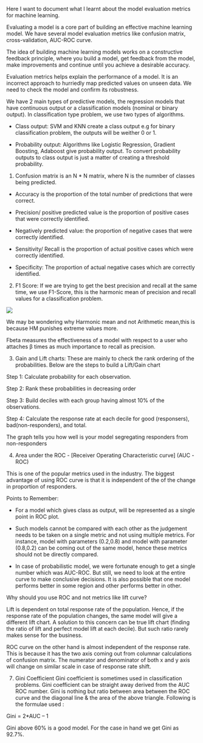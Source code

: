 Here I want to document what I learnt about the model evaluation metrics for machine learning.

Evaluating a model is a core part of building an effective machine learning model. We have several model evaluation metrics like confusion matrix, cross-validation, AUC-ROC curve.

The idea of building machine learning models works on a constructive feedback principle, where you build a model, get feedback from the model, make improvements and continue until you achieve a desirable accuracy.

Evaluation metrics helps explain the performance of a model. It is an incorrect approach to hurriedly map predicted values on unseen data. We need to check the model and confirm its robustness.

We have 2 main types of predictive models, the regression models that have continuous output or a classification models (nominal or binary output). In classification type problem, we use two types of algorithms.

- Class output: SVM and KNN create a class output e.g for binary classification problem, the outputs will be weither 0 or 1.

- Probability output: Algorithms like Logistic Regression, Gradient Boosting, Adaboost give probability output. To convert probability outputs to class output is just a matter of creating a threshold probability.

1. Confusion matrix is an N * N matrix, where N is the numnber of classes being predicted. 

* Accuracy is the proportion of the total number of predictions that were correct.

* Precision/ positive predicted value is the proportion of positive cases that were correctly identified.

* Negatively predicted value: the proportion of negative cases that were correctly identified.

* Sensitivity/ Recall is the proportion of actual positive cases which were correctly identified.

* Specificity: The proportion of actual negative cases which are correctly identified.

2. F1 Score: If we are trying to get the best precision and recall at the same time, we use F1-Score, this is the harmonic mean of precision and recall values for a classification problem.

<img src = "https://i.stack.imgur.com/U0hjG.png">

We may be wondering why Harmonic mean and not Arithmetic mean,this is because HM punishes extreme values more.

Fbeta measures the effectiveness of a model with respect to a user who attaches β times as much importance to recall as precision.

3. Gain and Lift charts: These are mainly to check the rank ordering of the probabilities. Below are the steps to build a Lift/Gain chart

Step 1: Calculate probability for each observation.

Step 2: Rank these probabilities in decreasing order 

Step 3: Build deciles with each group having almost 10% of the observations.

Step 4: Calculate the response rate at each decile for good (responsers), bad(non-responders), and total.

The graph tells you how well is your model segregating responders from non-responders

4. Area under the ROC - [Receiver Operating Characteristic curve] (AUC -ROC)

This is one of the popular metrics used in the industry. The biggest advantage of using ROC curve is that it is independent of the of the change in proportion of responders.

Points to Remember:

* For a model which gives class as output, will be represented as a single point in ROC plot.

* Such models cannot be compared with each other as the judgement needs to be taken on a single metric and not using multiple metrics. For instance, model with parameters (0.2,0.8) and model with parameter (0.8,0.2) can be coming out of the same model, hence these metrics should not be directly compared.

* In case of probabilistic model, we were fortunate enough to get a single number which was AUC-ROC. But still, we need to look at the entire curve to make conclusive decisions. It is also possible that one model performs better in some region and other performs better in other.

Why should you use ROC and not metrics like lift curve?

Lift is dependent on total response rate of the population. Hence, if the response rate of the population changes, the same model will give a different lift chart. A solution to this concern can be true lift chart (finding the ratio of lift and perfect model lift at each decile). But such ratio rarely makes sense for the business.

ROC curve on the other hand is almost independent of the response rate. This is because it has the two axis coming out from columnar calculations of confusion matrix. The numerator and denominator of both x and y axis will change on similar scale in case of response rate shift.

7. Gini Coefficient
Gini coefficient is sometimes used in classification problems. Gini coefficient can be straight away derived from the AUC ROC number. Gini is nothing but ratio between area between the ROC curve and the diagonal line & the area of the above triangle. Following is the formulae used :

Gini = 2*AUC – 1

Gini above 60% is a good model. For the case in hand we get Gini as 92.7%.